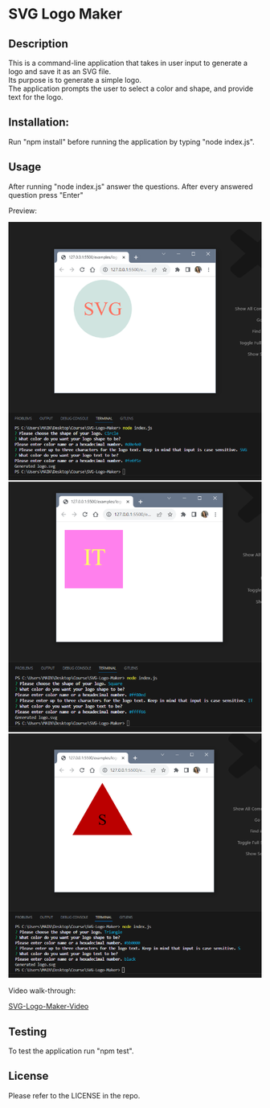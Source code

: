 # SVG Logo Maker

## Description
This is a command-line application that takes in user input to generate a logo and save it as an SVG file.  
Its purpose is to generate a simple logo.  
The application prompts the user to select a color and shape, and provide text for the logo.

## Installation:
Run "npm install" before running the application by typing "node index.js". 

## Usage
After running "node index.js" answer the questions. After every answered question press "Enter"

Preview:

![Circle-Logo-Screenshot](images/circle-logo-screenshot.png)
![Square-Logo-Screenshot](images/square-logo-screenshot.png)
![Triangle-Logo-Screenshot](images/triangle-logo-screenshot.png)

Video walk-through:

[SVG-Logo-Maker-Video]()

## Testing
To test the application run "npm test".

## License
Please refer to the LICENSE in the repo.
